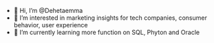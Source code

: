 - 👋 Hi, I’m @Dehetaemma
- 👀 I’m interested in marketing insights for tech companies, consumer behavior, user experience
- 🌱 I’m currently learning more function on SQL, Phyton and Oracle

<!---
Dehetaemma/Dehetaemma is a ✨ special ✨ repository because its `README.md` (this file) appears on your GitHub profile.
You can click the Preview link to take a look at your changes.
--->

